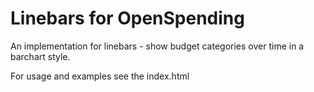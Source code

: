 Linebars for OpenSpending
=========================

An implementation for linebars - show budget categories over time in a
barchart style.

For usage and examples see the index.html

